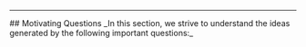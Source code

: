 <hr>
## Motivating Questions
_In this section, we strive to understand the ideas generated by the following important questions:_
